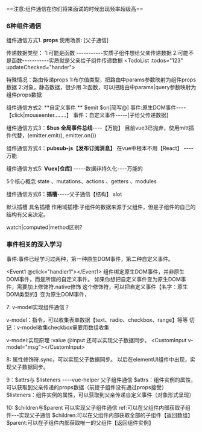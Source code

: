 ==注意:组件通信在你们将来面试的时候出现频率超级高==

### 6种组件通信

组件通信方式1. **props**
使用场景: [父子通信]

传递数据类型：
1:可能是函数  -----------实质子组件想给父亲传递数据
2:可能不是函数-----------实质就是父亲给子组件传递数据
\<TodoList :todos="123"  updateChecked="hander"\>

特殊情况：路由传递props
1:布尔值类型，把路由中params参数映射为组件props数据
2:对象，静态数据，很少用
3:函数，可以把路由中params|query参数映射为组件props数据



组件通信方式2: **自定义事件 **  \$emit  \$on[简写@]
事件:原生DOM事件----【click|mouseenter........】
事件：自定义事件-----[子给父传递数据]



组件通信方式3：**\$bus 全局事件总线**----【万能】
目前vue3已抛弃，使用mitt插件代替，(emitter.emit(), emitter.on())



组件通信方式4：**pubsub-js【发布订阅消息】** 在vue中根本不用【React】 ----万能



组件通信方式5: **Vuex[仓库]**  -----数据非持久化----万能的

5个核心概念
state 、mutations、actions 、getters 、modules



组件通信方式6：**插槽**-----父子通信【结构】
slot

默认插槽
具名插槽
作用域插槽:子组件的数据来源于父组件，但是子组件的自己的结构有父亲决定。



watch|computed|method区别?



### 事件相关的深入学习

事件:事件已经学习过两种，第一种原生DOM事件，第二种自定义事件。

\<Event1 @click="handler1">\</Event1>
组件绑定原生DOM事件，并非原生DOM事件，而是所谓的自定义事件。
如果你想把自定义事件变为原生DOM事件，需要加上修饰符.native修饰
这个修饰符，可以把自定义事件【名字：原生DOM类型的】变为原生DOM事件，

7: v-model实现组件通信？

v-model：指令，可以收集表单数据【text、radio、checkbox、range】等等
切记：v-model收集checkbox需要用数组收集

v-model:实现原理   :value  @input  还可以实现父子数据同步。
\<CustomInput v-model="msg">\</CustomInput>



8:  属性修饰符.sync，可以实现父子数据同步。
以后在elementUI组件中出现，实现父子数据同步。



9：\$attrs与 \$listeners   ----vue-helper  父子组件通信
\$attrs：组件实例的属性，可以获取到父亲传递的props数据（前提子组件没有通过props接受）
$listeners：组件实例的属性，可以获取到父亲传递自定义事件（对象形式呈现）



10: \$children与\$parent       可以实现父子组件通信
ref:可以在父组件内部获取子组件---实现父子通信
\$children:可以在父组件内部获取全部的子组件【返回数组】
\$parent:可以在子组件内部获取唯一的父组件【返回组件实例】 











